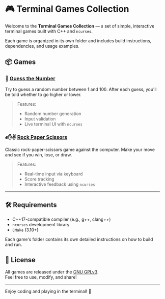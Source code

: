 # 🎮 Terminal Games Collection

Welcome to the **Terminal Games Collection** — a set of simple, interactive terminal games built with C++ and `ncurses`.

Each game is organized in its own folder and includes build instructions, dependencies, and usage examples.

## 📦 Games

### 🔢 [Guess the Number](./guess_the_number/)

Try to guess a random number between 1 and 100. After each guess, you'll be told whether to go higher or lower.

> Features:
> - Random number generation
> - Input validation
> - Live terminal UI with `ncurses`

### ✊✋✌️ [Rock Paper Scissors](./rock_paper_scissors/)

Classic rock-paper-scissors game against the computer. Make your move and see if you win, lose, or draw.

> Features:
> - Real-time input via keyboard
> - Score tracking
> - Interactive feedback using `ncurses`

---

## 🛠️ Requirements

- C++17-compatible compiler (e.g., g++, clang++)
- `ncurses` development library
- `CMake` (3.10+)

Each game's folder contains its own detailed instructions on how to build and run.

## 📜 License

All games are released under the [GNU GPLv3](https://github.com/fsb3rke/terminal-games/blob/main/LICENSE).  
Feel free to use, modify, and share!

---

Enjoy coding and playing in the terminal! 🚀
